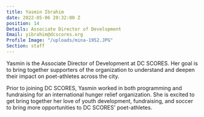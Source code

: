 ```yaml
---
title: Yasmin Ibrahim
date: 2022-05-06 20:32:00 Z
position: 14
Details: Associate Director of Development
Email: yibrahim@dcscores.org
Profile Image: "/uploads/mina-1952.JPG"
Section: staff
---
```


Yasmin is the Associate Director of Development at DC SCORES.  Her goal is to bring together supporters of the organization to understand and deepen their impact on poet-athletes across the city. 

Prior to joining DC SCORES, Yasmin worked in both programming and fundraising for an international hunger relief organization.  She is excited to get bring together her love of youth development, fundraising, and soccer to bring more opportunities to DC SCORES' poet-athletes. 